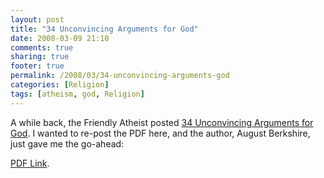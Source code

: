 ```yaml
---
layout: post
title: "34 Unconvincing Arguments for God"
date: 2008-03-09 21:10
comments: true
sharing: true
footer: true
permalink: /2008/03/34-unconvincing-arguments-god
categories: [Religion]
tags: [atheism, god, Religion]
---
```

A while back, the Friendly Atheist posted <a href="http://friendlyatheist.com/2007/11/30/34-unconvincing-arguments-for-god/">34 Unconvincing Arguments for God</a>.  I wanted to re-post the PDF here, and the author, August Berkshire, just gave me the go-ahead: <form mt:asset-id="4" class="mt-enclosure mt-enclosure-file" style="display: inline;"><a href="http://www.brockli.com/docs/34UnconvincingArgumentsforGod.pdf">PDF Link</a>.</form>
